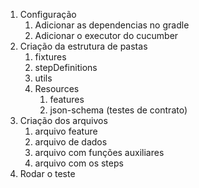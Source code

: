 1. Configuração
   1. Adicionar as dependencias no gradle 
   2. Adicionar o executor do cucumber
2. Criação da estrutura de pastas 
   1. fixtures
   2. stepDefinitions
   3. utils
   4. Resources
      1. features
      2. json-schema (testes de contrato)
3. Criação dos arquivos
   1. arquivo feature
   2. arquivo de dados 
   3. arquivo com funções auxiliares
   4. arquivo com os steps
4. Rodar o teste